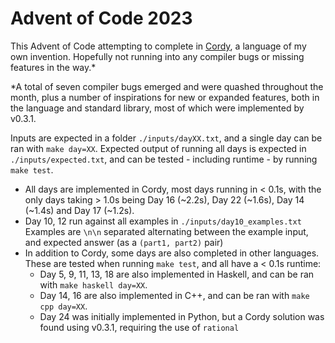 # Advent of Code 2023

This Advent of Code attempting to complete in [Cordy](https://github.com/alcatrazEscapee/cordy), a language of my own invention. Hopefully not running into any compiler bugs or missing features in the way.*

*A total of seven compiler bugs emerged and were quashed throughout the month, plus a number of inspirations for new or expanded features, both in the language and standard library, most of which were implemented by v0.3.1.

Inputs are expected in a folder `./inputs/dayXX.txt`, and a single day can be ran with `make day=XX`. Expected output of running all days is expected in `./inputs/expected.txt`, and can be tested - including runtime - by running `make test`.

- All days are implemented in Cordy, most days running in < 0.1s, with the only days taking > 1.0s being Day 16 (~2.2s), Day 22 (~1.6s), Day 14 (~1.4s) and Day 17 (~1.2s).
- Day 10, 12 run against all examples in `./inputs/day10_examples.txt` Examples are `\n\n` separated alternating between the example input, and expected answer (as a `(part1, part2)` pair)
- In addition to Cordy, some days are also completed in other languages. These are tested when running `make test`, and all have a < 0.1s runtime:
  - Day 5, 9, 11, 13, 18 are also implemented in Haskell, and can be ran with `make haskell day=XX`.
  - Day 14, 16 are also implemented in C++, and can be ran with `make cpp day=XX`.
  - Day 24 was initially implemented in Python, but a Cordy solution was found using v0.3.1, requiring the use of `rational`